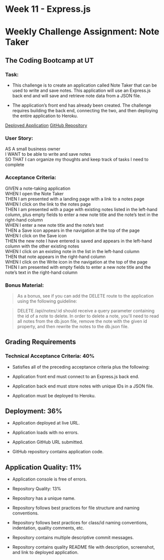 # Week 11 - Express.js
# Weekly Challenge Assignment: Note Taker
## The Coding Bootcamp at UT

### Task:
* This challenge is to create an application called Note Taker that can be used to write and save notes. This application will use an Express.js back end and will save and retrieve note data from a JSON file.

* The application’s front end has already been created. The challenge requires building the back end, connecting the two, and then deploying the entire application to Heroku.

[Deployed Application](https://sarah-safarzadeh.github.io/miniature-eureka/)
[GitHub Repository](https://github.com/Sarah-Safarzadeh/miniature-eureka/settings)

### User Story:
AS A small business owner\
I WANT to be able to write and save notes\
SO THAT I can organize my thoughts and keep track of tasks I need to complete

### Acceptance Criteria:
GIVEN a note-taking application\
WHEN I open the Note Taker\
THEN I am presented with a landing page with a link to a notes page\
WHEN I click on the link to the notes page\
THEN I am presented with a page with existing notes listed in the left-hand column, plus empty fields to enter a new note title and the note’s text in the right-hand column\
WHEN I enter a new note title and the note’s text\
THEN a Save icon appears in the navigation at the top of the page\
WHEN I click on the Save icon\
THEN the new note I have entered is saved and appears in the left-hand column with the other existing notes\
WHEN I click on an existing note in the list in the left-hand column\
THEN that note appears in the right-hand column\
WHEN I click on the Write icon in the navigation at the top of the page\
THEN I am presented with empty fields to enter a new note title and the note’s text in the right-hand column

### Bonus Material:
>As a bonus, see if you can add the DELETE route to the application using the following guideline:

>DELETE /api/notes/:id should receive a query parameter containing the id of a note to delete. In order to delete a note, you'll need to read all notes from the db.json file, remove the note with the given id property, and then rewrite the notes to the db.json file.

## Grading Requirements

### Technical Acceptance Criteria: 40%
* Satisfies all of the preceding acceptance criteria plus the following:

* Application front end must connect to an Express.js back end.

* Application back end must store notes with unique IDs in a JSON file.

* Application must be deployed to Heroku.

## Deployment: 36%
* Application deployed at live URL.

* Application loads with no errors.

* Application GitHub URL submitted.

* GitHub repository contains application code.

## Application Quality: 11%
* Application console is free of errors.
* Repository Quality: 13%
* Repository has a unique name.

* Repository follows best practices for file structure and naming conventions.

* Repository follows best practices for class/id naming conventions, indentation, quality comments, etc.

* Repository contains multiple descriptive commit messages.

* Repository contains quality README file with description, screenshot, and link to deployed application.

